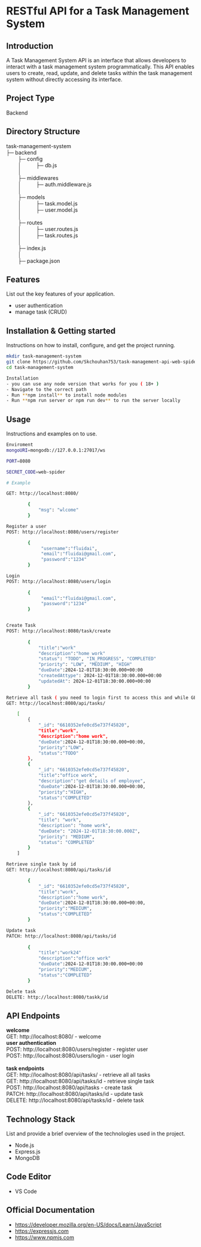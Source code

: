 # RESTful API for a Task Management System

## Introduction
A Task Management System API is an interface that allows developers to interact with a task management system programmatically. This API enables users to create, read, update, and delete tasks within the task management system without directly accessing its interface.

## Project Type
Backend 

## Directory Structure
task-management-system<br/>
├─ backend<br/>
    &nbsp;&nbsp;&nbsp;&nbsp;&nbsp;&nbsp;&nbsp;&nbsp;├─ config<br/>
    &nbsp;&nbsp;&nbsp;&nbsp;&nbsp;&nbsp;&nbsp;&nbsp;│&nbsp;&nbsp;&nbsp;&nbsp;&nbsp;&nbsp;&nbsp;&nbsp;&nbsp;&nbsp;├─ db.js<br/>
     &nbsp;&nbsp;&nbsp;&nbsp;&nbsp;&nbsp;&nbsp;&nbsp;│&nbsp;&nbsp;&nbsp;&nbsp;&nbsp;&nbsp;&nbsp;&nbsp;&nbsp;&nbsp;<br/>
    &nbsp;&nbsp;&nbsp;&nbsp;&nbsp;&nbsp;&nbsp;&nbsp;├─ middlewares<br/>
    &nbsp;&nbsp;&nbsp;&nbsp;&nbsp;&nbsp;&nbsp;&nbsp;│&nbsp;&nbsp;&nbsp;&nbsp;&nbsp;&nbsp;&nbsp;&nbsp;&nbsp;&nbsp;├─ auth.middleware.js<br/>
     &nbsp;&nbsp;&nbsp;&nbsp;&nbsp;&nbsp;&nbsp;&nbsp;│&nbsp;&nbsp;&nbsp;&nbsp;&nbsp;&nbsp;&nbsp;&nbsp;&nbsp;&nbsp;<br/>
    &nbsp;&nbsp;&nbsp;&nbsp;&nbsp;&nbsp;&nbsp;&nbsp;├─ models<br/>
    &nbsp;&nbsp;&nbsp;&nbsp;&nbsp;&nbsp;&nbsp;&nbsp;│&nbsp;&nbsp;&nbsp;&nbsp;&nbsp;&nbsp;&nbsp;&nbsp;&nbsp;&nbsp;├─ task.model.js<br/>
    &nbsp;&nbsp;&nbsp;&nbsp;&nbsp;&nbsp;&nbsp;&nbsp;│&nbsp;&nbsp;&nbsp;&nbsp;&nbsp;&nbsp;&nbsp;&nbsp;&nbsp;&nbsp;├─ user.model.js<br/>
    &nbsp;&nbsp;&nbsp;&nbsp;&nbsp;&nbsp;&nbsp;&nbsp;│&nbsp;&nbsp;&nbsp;&nbsp;&nbsp;&nbsp;&nbsp;&nbsp;&nbsp;&nbsp;<br/>
    &nbsp;&nbsp;&nbsp;&nbsp;&nbsp;&nbsp;&nbsp;&nbsp;├─ routes<br/>
    &nbsp;&nbsp;&nbsp;&nbsp;&nbsp;&nbsp;&nbsp;&nbsp;│&nbsp;&nbsp;&nbsp;&nbsp;&nbsp;&nbsp;&nbsp;&nbsp;&nbsp;&nbsp;├─ user.routes.js<br/>
    &nbsp;&nbsp;&nbsp;&nbsp;&nbsp;&nbsp;&nbsp;&nbsp;│&nbsp;&nbsp;&nbsp;&nbsp;&nbsp;&nbsp;&nbsp;&nbsp;&nbsp;&nbsp;├─ task.routes.js<br/>
     &nbsp;&nbsp;&nbsp;&nbsp;&nbsp;&nbsp;&nbsp;&nbsp;│&nbsp;&nbsp;&nbsp;&nbsp;&nbsp;&nbsp;&nbsp;&nbsp;&nbsp;&nbsp;<br/>
    &nbsp;&nbsp;&nbsp;&nbsp;&nbsp;&nbsp;&nbsp;&nbsp;├─ index.js<br/>
     &nbsp;&nbsp;&nbsp;&nbsp;&nbsp;&nbsp;&nbsp;&nbsp;│&nbsp;&nbsp;&nbsp;&nbsp;&nbsp;&nbsp;&nbsp;&nbsp;&nbsp;&nbsp;<br/>
    &nbsp;&nbsp;&nbsp;&nbsp;&nbsp;&nbsp;&nbsp;&nbsp;├─ package.json<br/>

## Features
List out the key features of your application.

- user authentication 
- manage task (CRUD)  

## Installation & Getting started
Instructions on how to install, configure, and get the project running.

```bash
mkdir task-management-system
git clone https://github.com/Skchouhan753/task-management-api-web-spider
cd task-management-system

Installation
- you can use any node version that works for you ( 18+ )
- Navigate to the correct path
- Run **npm install** to install node modules
- Run **npm run server or npm run dev** to run the server locally
```

## Usage
Instructions and examples on to use.

```bash
Enviroment
mongoURI=mongodb://127.0.0.1:27017/ws

PORT=8080

SECRET_CODE=web-spider

# Example

GET: http://localhost:8080/

        {
            "msg": "wlcome"
        }

Register a user
POST: http://localhost:8080/users/register         

        {
             "username":"fluidai",
             "email":"fluidai@gmail.com",
             "password":"1234"
        }

Login
POST: http://localhost:8080/users/login
             
        {
             "email":"fluidai@gmail.com",
             "password":"1234"
        }


Create Task
POST: http://localhost:8080/task/create
                
        {
            "title":"work"
            "description":"home work"
            "status": "TODO", "IN_PROGRESS", "COMPLETED"
            "priority": "LOW", "MEDIUM", "HIGH"
            "dueDate":2024-12-01T18:30:00.000+00:00
            "createdAttype": 2024-12-01T18:30:00.000+00:00
            "updatedAt": 2024-12-01T18:30:00.000+00:00    
        }

Retrieve all task ( you need to login first to access this and while GET request you have to provide token )
GET: http://localhost:8080/api/tasks/      

    [
        {
            "_id": "6610352efe0cd5e737f45820",
            "title":"work",
            "description":"home work",
            "dueDate":2024-12-01T18:30:00.000+00:00,
            "priority":"LOW",
            "status":"TODO"
        },
        {
            "_id": "6610352efe0cd5e737f45820",
            "title":"office work",
            "description":"get details of employee",
            "dueDate":2024-12-01T18:30:00.000+00:00,
            "priority":"HIGH",
            "status":"COMPLETED"
        },
        {
            "_id": "6610352efe0cd5e737f45820",
            "title": "work",
            "description": "home work",
            "dueDate": "2024-12-01T18:30:00.000Z",
            "priority": "MEDIUM",
            "status": "COMPLETED"
        }
    ]

Retrieve single task by id
GET: http://localhost:8080/api/tasks/id

        {
            "_id": "6610352efe0cd5e737f45820",
            "title":"work",
            "description":"home work",
            "dueDate":2024-12-01T18:30:00.000+00:00,
            "priority":"MEDIUM",
            "status":"COMPLETED"
        }

Update task
PATCH: http://localhost:8080/api/tasks/id
               
        {
            "title":"work24"
            "description":"office work"
            "dueDate":2024-12-01T18:30:00.000+00:00
            "priority":"MEDIUM",
            "status":"COMPLETED"
        }

Delete task
DELETE: http://localhost:8080/taskk/id

```


## API Endpoints
**welcome**<br/>
GET: http://localhost:8080/ - welcome <br/>
**user authentication**<br/>
POST: http://localhost:8080/users/register - register user <br/>
POST: http://localhost:8080/users/login - user login<br/>
<br/>
**task endpoints**<br/>
GET: http://localhost:8080/api/tasks/ - retrieve all all tasks <br/>
GET: http://localhost:8080/api/tasks/id - retrieve single task<br/>
POST: http://localhost:8080/api/tasks - create task<br/>
PATCH: http://localhost:8080/api/tasks/id - update task<br/>
DELETE: http://localhost:8080/api/tasks/id - delete task<br/>

## Technology Stack
List and provide a brief overview of the technologies used in the project.

- Node.js
- Express.js
- MongoDB

## Code Editor

- VS Code

## Official Documentation

- https://developer.mozilla.org/en-US/docs/Learn/JavaScript
- https://expressjs.com
- https://www.npmjs.com
